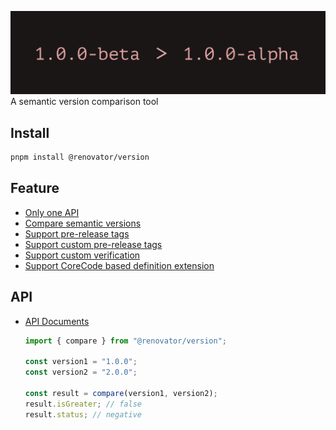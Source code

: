 ![Feature](./feature.png)
<br />
A semantic version comparison tool

## Install

```bash
pnpm install @renovator/version
```

## Feature

- [Only one API](#API)
- [Compare semantic versions](./example/index.html)
- [Support pre-release tags](./example/custom-prerelease.html)
- [Support custom pre-release tags](./example/custom-prerelease-validate.html)
- [Support custom verification](./example/complex.html)
- [Support CoreCode based definition extension](./example/completely-customized.html)

## API

- [API Documents](https://branlice.github.io/version/modules.html)

  ```typescript
  import { compare } from "@renovator/version";

  const version1 = "1.0.0";
  const version2 = "2.0.0";

  const result = compare(version1, version2);
  result.isGreater; // false
  result.status; // negative
  ```
